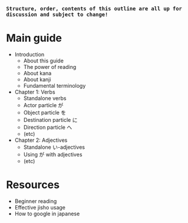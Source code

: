 ### `Structure, order, contents of this outline are all up for discussion and subject to change!`

# Main guide
- Introduction
	- About this guide
	- The power of reading
	- About kana
	- About kanji
	- Fundamental terminology
- Chapter 1: Verbs
	- Standalone verbs
	- Actor particle が
	- Object particle を
	- Destination particle に
	- Direction particle へ
	- (etc)
- Chapter 2: Adjectives
	- Standalone い-adjectives
	- Using が with adjectives
	- (etc)

# Resources
- Beginner reading
- Effective jisho usage
- How to google in japanese